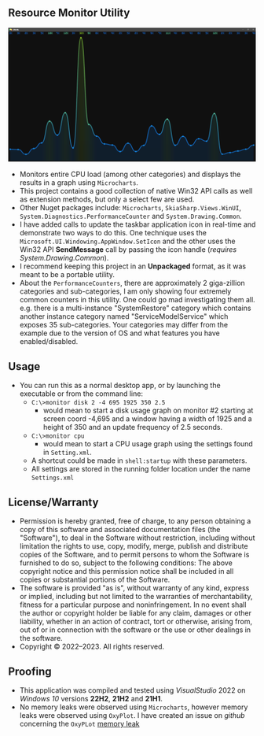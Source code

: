 ## Resource Monitor Utility

![Example Picture](./ScreenShot.png)

* Monitors entire CPU load (among other categories) and displays the results in a graph using `Microcharts`. 
* This project contains a good collection of native Win32 API calls as well as extension methods, but only a select few are used.
* Other Nuget packages include: `Microcharts`, `SkiaSharp.Views.WinUI`, `System.Diagnostics.PerformanceCounter` and `System.Drawing.Common`. 
* I have added calls to update the taskbar application icon in real-time and demonstrate two ways to do this.
  One technique uses the `Microsoft.UI.Windowing.AppWindow.SetIcon` and the other uses the Win32 API **SendMessage** call by passing the icon handle (*requires System.Drawing.Common*).
* I recommend keeping this project in an **Unpackaged** format, as it was meant to be a portable utility.
* About the `PerformanceCounters`, there are approximately 2 giga-zillion categories and sub-categories, I am only showing four 
  extremely common counters in this utility. One could go mad investigating them all. e.g. there is a multi-instance
  "SystemRestore" category which contains another instance category named "ServiceModelService" which exposes 35 sub-categories.
  Your categories may differ from the example due to the version of OS and what features you have enabled/disabled.

## Usage
* You can run this as a normal desktop app, or by launching the executable or from the command line:
    - ```C:\>monitor disk 2 -4 695 1925 350 2.5```
        - would mean to start a disk usage graph on monitor #2 starting at screen coord -4,695
          and a window having a width of 1925 and a height of 350 and an update frequency of 2.5 seconds.
    - ```C:\>monitor cpu```
        - would mean to start a CPU usage graph using the settings found in `Setting.xml`.
    - A shortcut could be made in `shell:startup` with these parameters.
    - All settings are stored in the running folder location under the name `Settings.xml`

## License/Warranty
* Permission is hereby granted, free of charge, to any person obtaining a copy of this software and associated documentation files (the "Software"), to deal in the Software without restriction, including without limitation the rights to use, copy, modify, merge, publish and distribute copies of the Software, and to permit persons to whom the Software is furnished to do so, subject to the following conditions: The above copyright notice and this permission notice shall be included in all copies or substantial portions of the Software.
* The software is provided "as is", without warranty of any kind, express or implied, including but not limited to the warranties of merchantability, fitness for a particular purpose and noninfringement. In no event shall the author or copyright holder be liable for any claim, damages or other liability, whether in an action of contract, tort or otherwise, arising from, out of or in connection with the software or the use or other dealings in the software.
* Copyright © 2022–2023. All rights reserved.

## Proofing
* This application was compiled and tested using *VisualStudio* 2022 on *Windows 10* versions **22H2**, **21H2** and **21H1**.
* No memory leaks were observed using `Microcharts`, however memory leaks were observed using `OxyPlot`.
  I have created an issue on *github* concerning the `OxyPLot` [memory leak](https://github.com/oxyplot/oxyplot/issues/2025)


